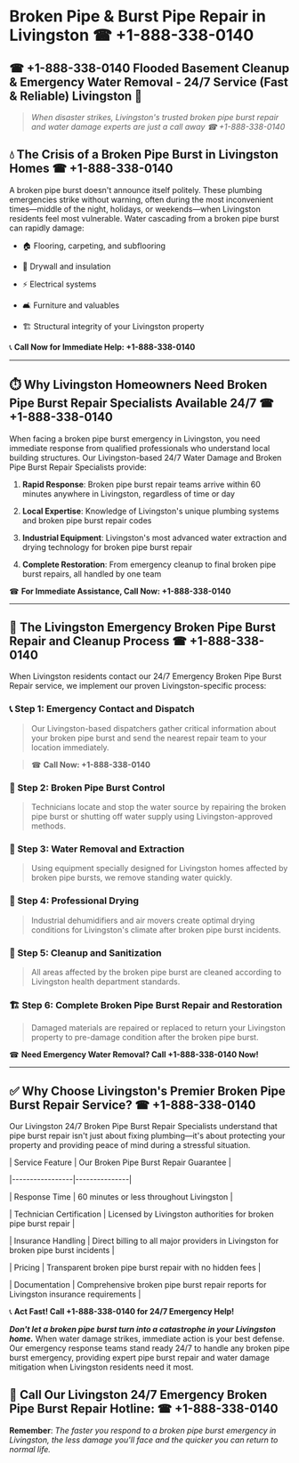 # Broken Pipe & Burst Pipe Repair in Livingston ☎ +1-888-338-0140  
## ☎ +1-888-338-0140 Flooded Basement Cleanup & Emergency Water Removal - 24/7 Service (Fast & Reliable) Livingston 🚨  

> *When disaster strikes, Livingston's trusted broken pipe burst repair and water damage experts are just a call away ☎ +1-888-338-0140*  

## 💧 The Crisis of a Broken Pipe Burst in Livingston Homes ☎ +1-888-338-0140  

A broken pipe burst doesn't announce itself politely. These plumbing emergencies strike without warning, often during the most inconvenient times—middle of the night, holidays, or weekends—when Livingston residents feel most vulnerable. Water cascading from a broken pipe burst can rapidly damage:  

* 🏠 Flooring, carpeting, and subflooring  
* 🧱 Drywall and insulation  
* ⚡ Electrical systems  
* 🛋️ Furniture and valuables  
* 🏗️ Structural integrity of your Livingston property  

📞 **Call Now for Immediate Help: +1-888-338-0140**  

---  

## ⏱️ Why Livingston Homeowners Need Broken Pipe Burst Repair Specialists Available 24/7 ☎ +1-888-338-0140  

When facing a broken pipe burst emergency in Livingston, you need immediate response from qualified professionals who understand local building structures. Our Livingston-based 24/7 Water Damage and Broken Pipe Burst Repair Specialists provide:  

1. **Rapid Response**: Broken pipe burst repair teams arrive within 60 minutes anywhere in Livingston, regardless of time or day  
2. **Local Expertise**: Knowledge of Livingston's unique plumbing systems and broken pipe burst repair codes  
3. **Industrial Equipment**: Livingston's most advanced water extraction and drying technology for broken pipe burst repair  
4. **Complete Restoration**: From emergency cleanup to final broken pipe burst repairs, all handled by one team  

☎ **For Immediate Assistance, Call Now: +1-888-338-0140**  

---  

## 🔧 The Livingston Emergency Broken Pipe Burst Repair and Cleanup Process ☎ +1-888-338-0140  

When Livingston residents contact our 24/7 Emergency Broken Pipe Burst Repair service, we implement our proven Livingston-specific process:  

### 📞 Step 1: Emergency Contact and Dispatch  
> Our Livingston-based dispatchers gather critical information about your broken pipe burst and send the nearest repair team to your location immediately.  
> ☎ **Call Now: +1-888-338-0140**  

### 🚿 Step 2: Broken Pipe Burst Control  
> Technicians locate and stop the water source by repairing the broken pipe burst or shutting off water supply using Livingston-approved methods.  

### 🌊 Step 3: Water Removal and Extraction  
> Using equipment specially designed for Livingston homes affected by broken pipe bursts, we remove standing water quickly.  

### 💨 Step 4: Professional Drying  
> Industrial dehumidifiers and air movers create optimal drying conditions for Livingston's climate after broken pipe burst incidents.  

### 🧼 Step 5: Cleanup and Sanitization  
> All areas affected by the broken pipe burst are cleaned according to Livingston health department standards.  

### 🏗️ Step 6: Complete Broken Pipe Burst Repair and Restoration  
> Damaged materials are repaired or replaced to return your Livingston property to pre-damage condition after the broken pipe burst.  

☎ **Need Emergency Water Removal? Call +1-888-338-0140 Now!**  

---  

## ✅ Why Choose Livingston's Premier Broken Pipe Burst Repair Service? ☎ +1-888-338-0140  

Our Livingston 24/7 Broken Pipe Burst Repair Specialists understand that pipe burst repair isn't just about fixing plumbing—it's about protecting your property and providing peace of mind during a stressful situation.  

| Service Feature | Our Broken Pipe Burst Repair Guarantee |  
|-----------------|---------------|  
| Response Time | 60 minutes or less throughout Livingston |  
| Technician Certification | Licensed by Livingston authorities for broken pipe burst repair |  
| Insurance Handling | Direct billing to all major providers in Livingston for broken pipe burst incidents |  
| Pricing | Transparent broken pipe burst repair with no hidden fees |  
| Documentation | Comprehensive broken pipe burst repair reports for Livingston insurance requirements |  

📞 **Act Fast! Call +1-888-338-0140 for 24/7 Emergency Help!**  

***Don't let a broken pipe burst turn into a catastrophe in your Livingston home.*** When water damage strikes, immediate action is your best defense. Our emergency response teams stand ready 24/7 to handle any broken pipe burst emergency, providing expert pipe burst repair and water damage mitigation when Livingston residents need it most.  

## 📱 Call Our Livingston 24/7 Emergency Broken Pipe Burst Repair Hotline: ☎ +1-888-338-0140  

**Remember**: *The faster you respond to a broken pipe burst emergency in Livingston, the less damage you'll face and the quicker you can return to normal life.*